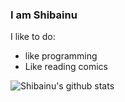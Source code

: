 ### I am Shibainu

I like to do:
 - like programming
 - Like reading comics

![Shibainu's github stats](https://github-readme-stats.vercel.app/api?username=ShibaInu0413&show_icons=true&theme=vue)
